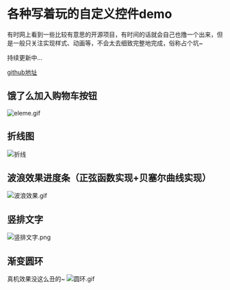 # 各种写着玩的自定义控件demo

有时网上看到一些比较有意思的开源项目，有时间的话就会自己也撸一个出来，但是一般只关注实现样式、动画等，不会太去细致完整地完成，俗称占个坑~

持续更新中...

[github地址](https://github.com/yazhi1992/Practice)

## 饿了么加入购物车按钮

![eleme.gif](http://upload-images.jianshu.io/upload_images/1929170-992de19b7ba750e4.gif?imageMogr2/auto-orient/strip)

## 折线图

![折线](http://upload-images.jianshu.io/upload_images/1929170-a87c66d0610bbe81.gif?imageMogr2/auto-orient/strip)

## 波浪效果进度条（正弦函数实现+贝塞尔曲线实现）

![波浪效果.gif](http://upload-images.jianshu.io/upload_images/1929170-d0ce2b7f6f107f98.gif?imageMogr2/auto-orient/strip)

## 竖排文字

![竖排文字.png](http://upload-images.jianshu.io/upload_images/1929170-c3b0efc81a30dbfc.png?imageMogr2/auto-orient/strip%7CimageView2/2/w/1240)

## 渐变圆环
真机效果没这么丑的~
![圆环.gif](http://upload-images.jianshu.io/upload_images/1929170-adf6c82d173fdcb5.gif?imageMogr2/auto-orient/strip)


